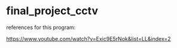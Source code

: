 # final_project_cctv


references for this program:

  https://www.youtube.com/watch?v=Exic9E5rNok&list=LL&index=2
  
  
